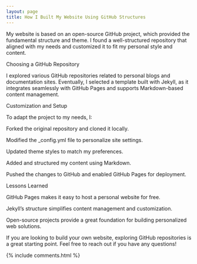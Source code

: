 ```yaml
---
layout: page
title: How I Built My Website Using GitHub Structures
---
```

My website is based on an open-source GitHub project, which provided the fundamental structure and theme. I found a well-structured repository that aligned with my needs and customized it to fit my personal style and content.

Choosing a GitHub Repository

I explored various GitHub repositories related to personal blogs and documentation sites. Eventually, I selected a template built with Jekyll, as it integrates seamlessly with GitHub Pages and supports Markdown-based content management.

Customization and Setup

To adapt the project to my needs, I:

Forked the original repository and cloned it locally.

Modified the _config.yml file to personalize site settings.

Updated theme styles to match my preferences.

Added and structured my content using Markdown.

Pushed the changes to GitHub and enabled GitHub Pages for deployment.

Lessons Learned

GitHub Pages makes it easy to host a personal website for free.

Jekyll’s structure simplifies content management and customization.

Open-source projects provide a great foundation for building personalized web solutions.

If you are looking to build your own website, exploring GitHub repositories is a great starting point. Feel free to reach out if you have any questions!

{% include comments.html %}
